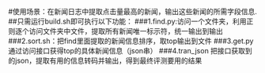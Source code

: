 #使用场景：在新闻日志中提取点击量最高的新闻，输出这些新闻的所需字段信息.
##只需运行build.sh即可执行以下功能：
###1.find.py:访问一个文件夹，利用正则逐个访问文件夹中文件，提取所有新闻唯一标示符，统一输出到输出
###2.sort.sh：把find里面提取的新闻信息排序，取top输出到文件
###3.get.py 通过访问接口获得top的具体新闻信息（json串）
###4.tran_json 把接口获取到的json，提取有用的信息转码并输出，得到最终评测要用的结果
